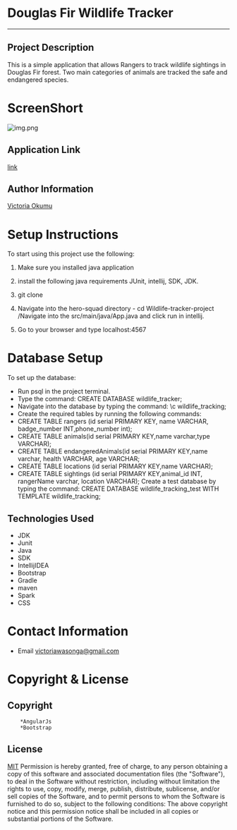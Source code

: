 # Douglas Fir Wildlife Tracker
---
## Project Description
This is a simple application that allows Rangers to track wildlife sightings in Douglas Fir forest. Two main categories of animals are tracked the safe and endangered species.
# ScreenShort
![img.png](img.png)
## Application Link
[link](https://wildlifetrackervicky.herokuapp.com//)

## Author Information
[Victoria Okumu](https://github.com/vokumu)
# Setup Instructions
To start using this project use the following:
1. Make sure you installed java application

2. install the following java requirements JUnit, intellij, SDK, JDK.

3. git clone

4. Navigate into the hero-squad directory - cd Wildlife-tracker-project /Navigate into the src/main/java/App.java and click run in intellij.

5. Go to your browser and type localhost:4567
# Database Setup
To set up the database:
* Run psql in the project terminal.
* Type the command: CREATE DATABASE wildlife_tracker;
* Navigate into the database by typing the command: \c wildlife_tracking;
* Create the required tables by running the following commands:
* CREATE TABLE rangers (id serial PRIMARY KEY, name VARCHAR, badge_number INT,phone_number int);
* CREATE TABLE animals(id serial PRIMARY KEY,name varchar,type VARCHAR);
* CREATE TABLE endangeredAnimals(id serial PRIMARY KEY,name varchar, health VARCHAR, age VARCHAR;
* CREATE TABLE locations (id serial PRIMARY KEY,name VARCHAR);
* CREATE TABLE sightings (id serial PRIMARY KEY,animal_id INT, rangerName varchar, location VARCHAR);
  Create a test database by typing the command: CREATE DATABASE wildlife_tracking_test WITH TEMPLATE wildlife_tracking;

## Technologies Used
* JDK
* Junit
* Java
* SDK
* IntellijIDEA
* Bootstrap
* Gradle
* maven
* Spark
* CSS
# Contact Information
- Email <victoriawasonga@gmail.com>

# Copyright  & License
## Copyright
        *AngularJs
        *Bootstrap


## License
[MIT](LICENSE)
Permission is hereby granted, free of charge, to any person obtaining a copy of this software and associated documentation files (the "Software"), to deal in the Software without restriction, including without limitation the rights to use, copy, modify, merge, publish, distribute, sublicense, and/or sell copies of the Software, and to permit persons to whom the Software is furnished to do so, subject to the following conditions:
The above copyright notice and this permission notice shall be included in all copies or substantial portions of the Software.
